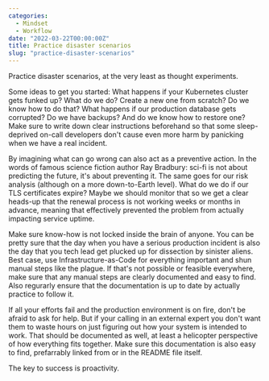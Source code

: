 ```yaml
---
categories:
  - Mindset
  - Workflow
date: "2022-03-22T00:00:00Z"
title: Practice disaster scenarios
slug: "practice-disaster-scenarios"
---
```



Practice disaster scenarios, at the very least as thought experiments.

Some ideas to get you started: What happens if your Kubernetes cluster gets funked up? What do we do? Create a new one from scratch? Do we know how to do that?
What happens if our production database gets corrupted? Do we have backups? And do we know how to restore one? 
Make sure to write down clear instructions beforehand so that some sleep-deprived on-call developers don't cause even more harm by panicking when we have a real incident.

By imagining what can go wrong can also act as a preventive action. In the words of famous science fiction author Ray Bradbury: sci-fi is not about predicting the future, it's about preventing it. The same goes for our risk analysis (although on a more down-to-Earth level).
What do we do if our TLS certificates expire? Maybe we should monitor that so we get a clear heads-up that the renewal process is not working weeks or months in advance, meaning that effectively prevented the problem from actually impacting service uptime. 

Make sure know-how is not locked inside the brain of anyone. You can be pretty sure that the day when you have a serious production incident is also the day that you tech lead get plucked up for dissection by sinister aliens. Best case, use Infrastructure-as-Code for everything important and shun manual steps like the plague. If that's not possible or feasible everywhere, make sure that any manual steps are clearly documented and easy to find. Also regurarly ensure that the documentation is up to date by actually practice to follow it.

If all your efforts fail and the production environment is on fire, don't be afraid to ask for help. But if your calling in an external expert you don't want them to waste hours on just figuring out how your system is intended to work. That should be documented as well, at least a helicopter perspective of how everything fits together. Make sure this documentation is also easy to find, prefarrably linked from or in the README file itself.

The key to success is proactivity.